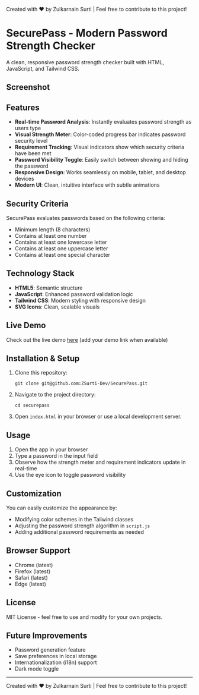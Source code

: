 Created with ❤️ by Zulkarnain Surti | Feel free to contribute to this project!

# SecurePass - Modern Password Strength Checker

A clean, responsive password strength checker built with HTML, JavaScript, and Tailwind CSS.


## Screenshot


## Features

- **Real-time Password Analysis**: Instantly evaluates password strength as users type
- **Visual Strength Meter**: Color-coded progress bar indicates password security level
- **Requirement Tracking**: Visual indicators show which security criteria have been met
- **Password Visibility Toggle**: Easily switch between showing and hiding the password
- **Responsive Design**: Works seamlessly on mobile, tablet, and desktop devices
- **Modern UI**: Clean, intuitive interface with subtle animations

## Security Criteria

SecurePass evaluates passwords based on the following criteria:

- Minimum length (8 characters)
- Contains at least one number
- Contains at least one lowercase letter
- Contains at least one uppercase letter
- Contains at least one special character

## Technology Stack

- **HTML5**: Semantic structure
- **JavaScript**: Enhanced password validation logic
- **Tailwind CSS**: Modern styling with responsive design
- **SVG Icons**: Clean, scalable visuals

## Live Demo

Check out the live demo [here](#) (add your demo link when available)

## Installation & Setup

1. Clone this repository:
   ```
   git clone git@github.com:ZSurti-Dev/SecurePass.git
   ```

2. Navigate to the project directory:
   ```
   cd securepass
   ```

3. Open `index.html` in your browser or use a local development server.

## Usage

1. Open the app in your browser
2. Type a password in the input field
3. Observe how the strength meter and requirement indicators update in real-time
4. Use the eye icon to toggle password visibility

## Customization

You can easily customize the appearance by:

- Modifying color schemes in the Tailwind classes
- Adjusting the password strength algorithm in `script.js`
- Adding additional password requirements as needed

## Browser Support

- Chrome (latest)
- Firefox (latest)
- Safari (latest)
- Edge (latest)

## License

MIT License - feel free to use and modify for your own projects.

## Future Improvements

- Password generation feature
- Save preferences in local storage
- Internationalization (i18n) support
- Dark mode toggle

---

Created with ❤️ by Zulkarnain Surti | Feel free to contribute to this project!